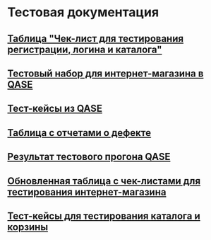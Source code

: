 # Тестовая документация
## [Таблица "Чек-лист для тестирования регистрации, логина и каталога"](https://docs.google.com/spreadsheets/d/1fzzIkGTq1OZfE3YBwHCOP8rU930XB3tTtJsD_BZ0owE/edit?gid=1092751510#gid=1092751510)
## [Тестовый набор для интернет-магазина в QASE](https://app.qase.io/project/G8?author=247&previewMode=side&suite=80&tab=)
## [Тест-кейсы из QASE](https://github.com/PetrGladkikh/docs/blob/main/Test%20Suite%20Petr%20Gladkikh.pdf)
## [Таблица с отчетами о дефекте](https://github.com/PetrGladkikh/docs/blob/main/Issues%20Petr%20Gladkikh.xlsx)
## [Результат тестового прогона QASE](https://github.com/PetrGladkikh/docs/blob/main/G8-Express%2Brun%2B2024_08_25%20Petr%20Gladkikh.pdf)
## [Обновленная таблица с чек-листами для тестирования интернет-магазина](https://docs.google.com/spreadsheets/d/1fzzIkGTq1OZfE3YBwHCOP8rU930XB3tTtJsD_BZ0owE/edit?gid=867006152#gid=867006152)
## [Тест-кейсы для тестирования каталога и корзины](https://github.com/PetrGladkikh/docs/blob/main/Web%20App%20Test%20Suite%20Petr%20Gladkikh%20.pdf)
